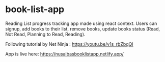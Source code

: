 # book-list-app
Reading List progress tracking app made using react context. Users can signup, add books to their list, remove books, update books status (Read, Not Read, Planning to Read, Reading).

Following tutorial by Net Ninja : https://youtu.be/v1s_rbZbqQI

App is live here: https://nusaibasbooklistapp.netlify.app/
